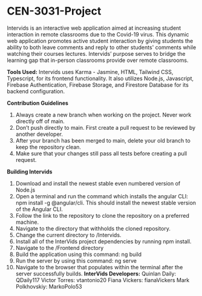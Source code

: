 # CEN-3031-Project

Intervids is an interactive web application aimed at increasing student interaction in remote classrooms due to the Covid-19 virus. This dynamic web application promotes active student interaction by giving students the ability to both leave comments and reply to other students' comments while watching their courses lectures. Intervids’ purpose serves to bridge the learning gap that in-person classrooms provide over remote classrooms. 

**Tools Used:** Intervids uses Karma - Jasmine,  HTML, Tailwind CSS, Typescript, for its frontend functionality. It also utilizes Node.js, Javascript, Firebase Authentication, Firebase Storage, and Firestore Database for its backend configuration. 

**Contribution Guidelines**
1. Always create a new branch when working on the project. Never work directly off of main.
2. Don’t push directly to main. First create a pull request to be reviewed by another developer.
3. After your branch has been merged to main, delete your old branch to keep the repository clean.
4. Make sure that your changes still pass all tests before creating a pull request.

**Building Intervids**
1.  Download and install the newest stable even numbered version of Node.js 
2.  Open a terminal and run the command which installs the angular CLI: npm install -g @angular/cli. This should install the newest stable version of the Angular CLI.
3.  Follow the link to the repository to clone the repository on a preferred machine.
4.  Navigate to the directory that withholds the cloned repository. 
5.  Change the current directory to /Intervids. 
6.  Install all of the InterVids project dependencies by running npm install.
7.  Navigate to the /Frontend directory 
8.  Build the application using this command: ng build 
9.  Run the server by using this command: ng serve 
10. Navigate to the browser that populates within the terminal after the server successfully builds.
**InterVids Developers:**
Quinlan Daily: QDaily117
Victor Torres: vtantonio20
Fiana Vickers: fianaVickers
Mark Polkhovskiy: MarkoPolo53
